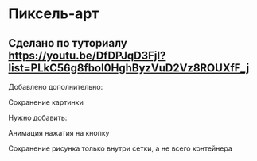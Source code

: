 # Пиксель-арт 

## Сделано по туториалу https://youtu.be/DfDPJqD3FjI?list=PLkC56g8fboI0HghByzVuD2Vz8ROUXfF_j

Добавлено дополнительно:

Сохранение картинки


Нужно добавить:

Анимация нажатия на кнопку

Сохранение рисунка только внутри сетки, а не всего контейнера
